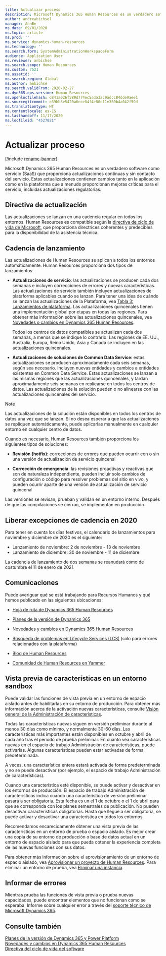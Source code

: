 ```yaml
---
title: Actualizar proceso
description: Microsoft Dynamics 365 Human Resources es un verdadero software como servicio (SaaS) que proporciona actualizaciones continuas y sin contacto del servicio para la aplicación y cambios de plataforma.
author: andreabichsel
manager: AnnBe
ms.date: 09/01/2020
ms.topic: article
ms.prod: ''
ms.service: dynamics-human-resources
ms.technology: ''
ms.search.form: SystemAdministrationWorkspaceForm
audience: Application User
ms.reviewer: anbichse
ms.search.scope: Human Resources
ms.custom: 7521
ms.assetid: ''
ms.search.region: Global
ms.author: anbichse
ms.search.validFrom: 2020-02-27
ms.dyn365.ops.version: Human Resources
ms.openlocfilehash: d841a026f589d774ec5ada3ac9adcc84dde9aee1
ms.sourcegitcommit: e89bb3e5420a6ece84f4e80c11e360b4a042f59d
ms.translationtype: HT
ms.contentlocale: es-ES
ms.lasthandoff: 11/17/2020
ms.locfileid: "4527821"
---
```

# <a name="update-process"></a>Actualizar proceso

[!include [rename-banner](~/includes/cc-data-platform-banner.md)]

Microsoft Dynamics 365 Human Resources es un verdadero software como servicio (SaaS) que proporciona actualizaciones continuas y sin contacto del servicio. Estas actualizaciones contienen cambios tanto en la aplicación como en la plataforma que a menudo proporcionan mejoras críticas para el servicio, incluidas actualizaciones regulatorias.

## <a name="update-policy"></a>Directiva de actualización

Las actualizaciones se lanzan en una cadencia regular en todos los entornos. Human Resources es compatible según la [directiva de ciclo de vida de Microsoft](https://support.microsoft.com/hub/4095338/microsoft-lifecycle-policy), que proporciona directrices coherentes y predecibles para la disponibilidad de la asistencia técnica.

## <a name="release-cadence"></a>Cadencia de lanzamiento 

Las actualizaciones de Human Resources se aplican a todos los entornos automáticamente. Human Resources proporciona dos tipos de lanzamientos:

- **Actualizaciones de servicio**: las actualizaciones se producen cada dos semanas e incluyen correcciones de errores y nuevas características. Las actualizaciones de servicio también incluyen actualizaciones de plataforma aplicables cuando se lanzan. Para tener una idea de cuándo se lanzan las actualizaciones de la Plataforma, vea [Tabla 3: Lanzamientos de plataforma](https://docs.microsoft.com/dynamics365/fin-ops-core/dev-itpro/migration-upgrade/versions-update-policy#table-3-platform-releases). Las actualizaciones quincenales tienen una implementación global por etapas en todas las regiones. Para obtener más información sobre las actualizaciones quincenales, vea [Novedades o cambios en Dynamics 365 Human Resources](hr-admin-whats-new.md).

    Todos los centros de datos compatibles se actualizan cada dos semanas, a menos que se indique lo contrario. Las regiones de EE. UU., Australia, Europa, Reino Unido, Asia y Canadá se incluyen en las actualizaciones quincenales. 

- **Actualizaciones de soluciones de Common Data Service**: estas actualizaciones se producen aproximadamente cada seis semanas, según sea necesario. Incluyen nuevas entidades y cambios a entidades existentes en Common Data Service. Estas actualizaciones se lanzan a las mismas regiones que las actualizaciones quincenales, y tardan aproximadamente seis semanas en replicarse en todos los centros de datos. Las actualizaciones de la solución pueden o no alinearse con las actualizaciones quincenales del servicio.

> [!NOTE]
> Las actualizaciones de la solución están disponibles en todos los centros de datos una vez que se lanzan. Si no desea esperar a que las actualizaciones se repliquen automáticamente, puede aplicarlas manualmente en cualquier entorno en cualquier centro de datos.

Cuando es necesario, Human Resources también proporciona los siguientes tipos de soluciones:

- **Revisión (hotfix)**: correcciones de errores que pueden ocurrir con o sin una versión de actualización de servicio quincenal

- **Corrección de emergencia**: las revisiones proactivas y reactivas que son de naturaleza independiente, pueden incluir solo cambios de configuración o código para resolver problemas del sitio en vivo, y pueden ocurrir aparte de una versión de actualización de servicio quincenal

Las versiones se revisan, prueban y validan en un entorno interno. Después de que las compilaciones se cierran, se implementan en producción.

## <a name="release-cadence-exceptions-in-2020"></a>Liberar excepciones de cadencia en 2020

Para tener en cuenta los días festivos, el calendario de lanzamientos para noviembre y diciembre de 2020 es el siguiente:

- Lanzamiento de noviembre: 2 de noviembre - 13 de noviembre
- Lanzamiento de diciembre: 30 de noviembre - 11 de diciembre
 
La cadencia de lanzamiento de dos semanas se reanudará como de costumbre el 11 de enero de 2021.

## <a name="communications"></a>Comunicaciones

Puede averiguar qué se está trabajando para Recursos Humanos y qué hemos publicado en las siguientes ubicaciones:

- [Hoja de ruta de Dynamics 365 Human Resources](https://dynamics.microsoft.com/roadmap/human-resources/)

- [Planes de la versión de Dynamics 365](https://docs.microsoft.com/dynamics365/release-plans/)

- [Novedades y cambios en Dynamics 365 Human Resources](hr-admin-whats-new.md)

- [Búsqueda de problemas en Lifecycle Services (LCS)](https://docs.microsoft.com/dynamics365/fin-ops-core/dev-itpro/lifecycle-services/issue-search-lcs) (solo para errores relacionados con la plataforma)

- [Blog de Human Resources](https://community.dynamics.com/365/talent/b/dynamics365fortalent)

- [Comunidad de Human Resources en Yammer](https://www.yammer.com/dynamicsaxfeedbackprograms/#/threads/inGroup?type=in_group&feedId=10542230)

## <a name="preview-features-in-a-sandbox-environment"></a>Vista previa de características en un entorno sandbox

Puede validar las funciones de vista previa en un entorno de espacio aislado antes de habilitarlas en su entorno de producción. Para obtener más información acerca de la activación nuevas características, consulte [Visión general de la Administración de características](https://docs.microsoft.com/dynamics365/fin-ops-core/fin-ops/get-started/feature-management/feature-management-overview).

Todas las características nuevas siguen en versión preliminar durante al menos 30 días como mínimo, y normalmente 30-60 días. Las características más importantes están disponibles en octubre y abril de cada año tras el periodo de prueba preliminar. En cuanto vea características nuevas en el espacio de trabajo Administración de características, puede activarlas. Algunas características pueden estar activadas de forma predeterminada.

A veces, una característica entera estará activada de forma predeterminada y no se puede desactivar (por ejemplo, el espacio de trabajo Administración de características).

Cuando una característica esté disponible, se puede activar y desactivar en los entornos de producción. El espacio de trabajo Administración de características indica cuando una característica de versión preliminar pasará a ser obligatoria. Esta fecha es un el 1 de octubre o el 1 de abril para que se corresponda con los planes semestrales de publicación. No pueden desactivar características obligatorias. Hasta que llegue a ser obligatoria, se puede activar y desactivar una característica en todos los entornos.

Recomendamos encarecidamente obtener una vista previa de las características en un entorno de prueba o espacio aislado. Es mejor crear una copia de su entorno de producción o base de datos actual en un entorno de espacio aislado para que pueda obtener la experiencia completa de las nuevas funciones con sus datos.

Para obtener más información sobre el aprovisionamiento de un entorno de espacio aislado, vea [Aprovisionar un proyecto de Human Resources](hr-admin-setup-provision.md). Para eliminar un entorno de prueba, vea [Eliminar una instancia](hr-admin-setup-remove-instance.md#remove-a-test-drive-environment). 

## <a name="report-bugs"></a>Informar de errores

Mientras prueba las funciones de vista previa o prueba nuevas capacidades, puede encontrar elementos que no funcionan como se esperaba. Informe sobre cualquier error a través del [soporte técnico de Microsoft Dynamics 365](https://dynamics.microsoft.com/support/).

## <a name="see-also"></a>Consulte también

[Planes de la versión de Dynamics 365 y Power Platform](https://docs.microsoft.com/dynamics365/release-plans)</br>
[Novedades y cambios en Dynamics 365 Human Resources](hr-admin-whats-new.md)</br>
[Directiva del ciclo de vida del software](https://docs.microsoft.com/dynamics365/fin-ops-core/dev-itpro/migration-upgrade/versions-update-policy)

